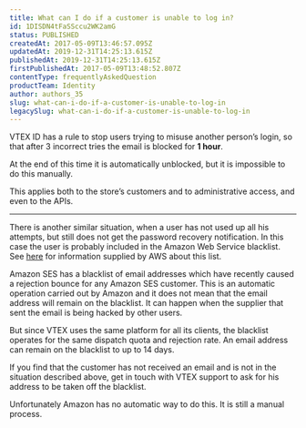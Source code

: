 ```yaml
---
title: What can I do if a customer is unable to log in?
id: 1DISDN4tFaSSccu2WK2amG
status: PUBLISHED
createdAt: 2017-05-09T13:46:57.095Z
updatedAt: 2019-12-31T14:25:13.615Z
publishedAt: 2019-12-31T14:25:13.615Z
firstPublishedAt: 2017-05-09T13:48:52.807Z
contentType: frequentlyAskedQuestion
productTeam: Identity
author: authors_35
slug: what-can-i-do-if-a-customer-is-unable-to-log-in
legacySlug: what-can-i-do-if-a-customer-is-unable-to-log-in
---
```


VTEX ID has a rule to stop users trying to misuse another person’s login, so that after 3 incorrect tries the email is blocked for __1 hour__.

At the end of this time it is automatically unblocked, but it is impossible to do this manually.

This applies both to the store’s customers and to administrative access, and even to the APIs.

---


There is another similar situation, when a user has not used up all his attempts, but still does not get the password recovery notification. In this case the user is probably included in the Amazon Web Service blacklist. See [here](http://docs.aws.amazon.com/ses/latest/DeveloperGuide/remove-from-suppression-list.html) for information supplied by AWS about this list.

Amazon SES has a blacklist of email addresses which have recently caused a rejection bounce for any Amazon SES customer. This is an automatic operation carried out by Amazon and it does not mean that the email address will remain on the blacklist. It can happen when the supplier that sent the email is being hacked by other users.

But since VTEX uses the same platform for all its clients, the blacklist operates for the same dispatch quota and rejection rate. An email address can remain on the blacklist to up to 14 days.

If you find that the customer has not received an email and is not in the situation described above, get in touch with VTEX support to ask for his address to be taken off the blacklist.

Unfortunately Amazon has no automatic way to do this. It is still a manual process.
